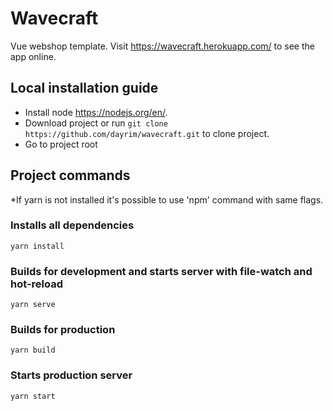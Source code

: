 # Wavecraft

Vue webshop template. Visit https://wavecraft.herokuapp.com/ to see the app online. 


## Local installation guide

- Install node https://nodejs.org/en/.
- Download project or run `git clone https://github.com/dayrim/wavecraft.git` to clone project.
- Go to project root

## Project commands
*If yarn is not installed it's possible to use 'npm' command with same flags.

### Installs all dependencies
```
yarn install
```
### Builds for development and starts server with file-watch and hot-reload
```
yarn serve
```
### Builds for production
```
yarn build
```
### Starts production server
```
yarn start
```

